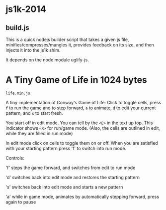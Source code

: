 # js1k-2014

## build.js

This is a quick nodejs builder script that takes a given js file, 
minifies/compresses/mangles it, provides feedback on its size, and 
then injects it into the js1k shim.

It depends on the node module uglify-js.

# A Tiny Game of Life in 1024 bytes

	life.min.js

A tiny implementation of Conway's Game of Life: Click to toggle cells, press `f` to run the game and to step forward, `a` to animate, `d` to edit your current pattern, and `s` to start fresh.

You start off in edit mode. You can tell by the `<E>` in the text up top. This indicator shows `<R>` for run/game mode. (Also, the cells are outlined in edit, while they are filled in run mode) 

In edit mode click on cells to toggle them on or off. When you are satisfied with your starting pattern press 'f' to switch into run mode. 

Controls: 

'f' steps the game forward, and switches from edit to run mode 

'd' switches back into edit mode and restores the starting pattern

's' switches back into edit mode and starts a new pattern

'a' while in game mode, animates by automatically stepping forward, press again to pause
